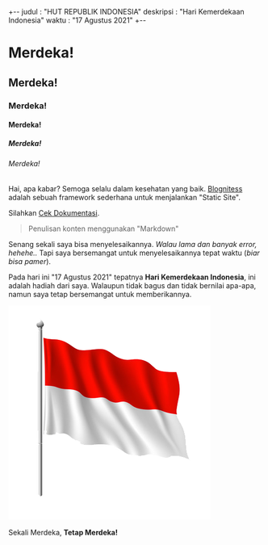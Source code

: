 +--
judul : "HUT REPUBLIK INDONESIA"
deskripsi : "Hari Kemerdekaan Indonesia"
waktu : "17 Agustus 2021"
+--
  
# Merdeka!
## Merdeka!
### Merdeka!
#### Merdeka!
##### Merdeka!
###### Merdeka!
  
Hai, apa kabar? Semoga selalu dalam kesehatan yang baik. [Blognitess](https://github.com/ianfleon/blognitess "Blognitess") adalah sebuah framework sederhana untuk menjalankan "Static Site".

Silahkan [Cek Dokumentasi](https://github.com/ianfleon/blognitess).

  
> Penulisan konten menggunakan "Markdown"
  
  
Senang sekali saya bisa menyelesaikannya. *Walau lama dan banyak error, hehehe..* Tapi saya bersemangat untuk menyelesaikannya tepat waktu (_biar bisa pamer_).
  
Pada hari ini "17 Agustus 2021" tepatnya **Hari Kemerdekaan Indonesia**, ini adalah hadiah dari saya. Walaupun tidak bagus dan tidak bernilai apa-apa, namun saya tetap bersemangat untuk memberikannya.
  
![Gambar Ianfleon](https://raw.githubusercontent.com/ianfleon/ianfleon.github.io/main/bendera.png)
  
Sekali Merdeka, **Tetap Merdeka!**